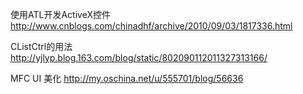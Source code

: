 使用ATL开发ActiveX控件 
http://www.cnblogs.com/chinadhf/archive/2010/09/03/1817336.html

CListCtrl的用法
http://yjlyp.blog.163.com/blog/static/802090112011327313166/

MFC UI 美化
http://my.oschina.net/u/555701/blog/56636